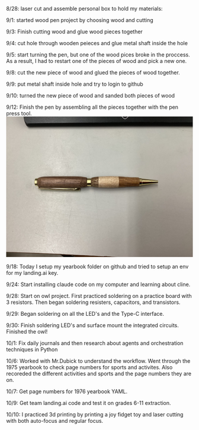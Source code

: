 8/28:
laser cut and assemble personal box to hold my materials:

9/1:
started wood pen project by choosing wood and cutting

9/3:
Finish cutting wood and glue wood pieces together

9/4:
cut hole through wooden peieces and glue metal shaft inside the hole

9/5:
start turning the pen, but one of the wood pices broke in the proccess. As a result, I had to 
restart one of the pieces of wood and pick a new one.

9/8:
cut the new piece of wood and glued the pieces of wood together.

9/9:
put metal shaft inside hole and try to login to github

9/10:
turned the new piece of wood and sanded both pieces of wood

9/12:
Finish the pen by assembling all the pieces together with the pen press tool.
![screenshot](IMG_2357.jpg)

9/18:
Today I setup my yearbook folder on github and tried to setup an env for my landing.ai key.

9/24:
Start installing claude code on my computer and learning about cline.

9/28:
Start on owl project. First practiced soldering on a practice board with 3 resistors. Then began soldering resisters, capacitors, and transistors.

9/29:
Began soldering on all the LED's and the Type-C interface.

9/30:
Finish soldering LED's and surface mount the integrated circuits. Finished the owl!

10/1:
Fix daily journals and then research about agents and orchestration techniques in Python

10/6:
Worked with Mr.Dubick to understand the workflow. Went through the 1975 yearbook to check page numbers for sports and activites. Also recoreded the different activities
and sports and the page numbers they are on.

10/7:
Get page numbers for 1976 yearbook YAML.

10/9:
Get team landing.ai code and test it on grades 6-11 extraction.

10/10:
I practiced 3d printing by printing a joy fidget toy and laser cutting with both auto-focus and regular focus.
